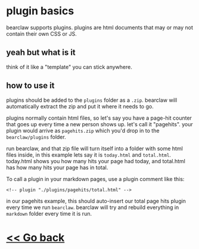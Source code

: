 # plugin basics

bearclaw supports plugins. plugins are html documents that may or may not contain their own CSS or JS. 


## yeah but what is it

think of it like a "template" you can stick anywhere. 


## how to use it

plugins should be added to the `plugins` folder as a `.zip`. bearclaw will automatically extract the zip and put it where it needs to go. 

plugins normally contain html files, so let's say you have a page-hit counter that goes up every time a new person shows up. let's call it "pagehits". your plugin would arrive as `pagehits.zip` which you'd drop in to the `bearclaw/plugins` folder. 

run bearclaw, and that zip file will turn itself into a folder with some html files inside, in this example lets say it is `today.html` and `total.html`. today.html shows you how many hits your page had today, and total.html has how many hits your page has in total.

To call a plugin in your markdown pages, use a plugin comment like this:

`<!-- plugin "./plugins/pagehits/total.html" -->`

in our pagehits example, this should auto-insert our total page hits plugin every time we run `bearclaw`. bearclaw will try and rebuild everything in `markdown` folder every time it is run.

# [<< Go back](README.md)